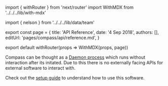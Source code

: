 import { withRouter } from 'next/router'
import WithMDX from '../../../lib/with-mdx'

import { nelson } from '../../../lib/data/team'

export const page = {
title: 'API Reference',
date: '4 Sep 2018',
authors: [],
editUrl: 'pages/compass/api/reference.md',
}

export default withRouter(props => WithMDX(props, page))

Compass can be thought as a [Daemon process](https://en.wikipedia.org/wiki/Daemon_(computing)) which runs without interaction after its initated. Due to this there is no externally facing APIs for external software to interact with. 

Check out the [setup guide](quick-start/setup-guide.md) to understand how to use this software.